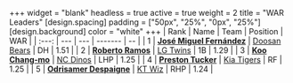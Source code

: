 +++
widget = "blank"
headless = true
active = true
weight = 2
title = "WAR Leaders"
[design.spacing]
padding = ["50px", "25%", "0px", "25%"]
[design.background]
color = "white"
+++
| Rank | Name | Team | Position | WAR |
| :---: | --- | --- | ------- | -- |
| 1 | [**José Miguel Fernández**](/players/12514) | [Doosan Bears](/teams/DoosanBears) | DH | 1.51 |
| 2 | [**Roberto Ramos**](/players/13795) | [LG Twins](/teams/LGTwins) | 1B | 1.29 |
| 3 | [**Koo Chang-mo**](/players/7698) | [NC Dinos](/teams/NCDinos) | LHP | 1.25 |
| 4 | [**Preston Tucker**](/players/13529) | [Kia Tigers](/teams/KiaTigers) | RF | 1.25 |
| 5 | [**Odrisamer Despaigne**](/players/13928) | [KT Wiz](/teams/KTWiz) | RHP | 1.24 |
